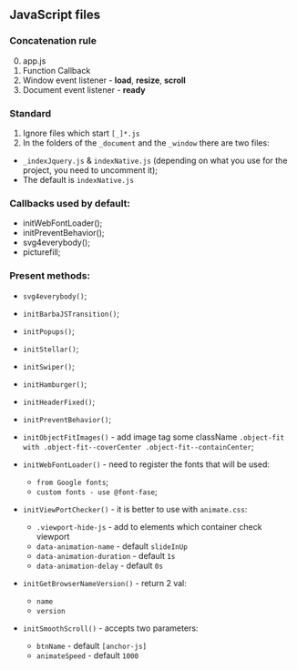 ## JavaScript files

### Concatenation rule
0. app.js
1. Function Callback
2. Window event listener - **load**, **resize**, **scroll**
3. Document event listener - **ready**

### Standard
1. Ignore files which start `[_]*.js`
2. In the folders of the `_document` and the `_window` there are two files:
  - `_indexJquery.js` & `indexNative.js` (depending on what you use for the project, you need to uncomment it);
  - The default is `indexNative.js`
  
### Callbacks used by default:
- initWebFontLoader();
- initPreventBehavior();
- svg4everybody();
- picturefill;

### Present methods:
* `svg4everybody()`;
* `initBarbaJSTransition()`;
* `initPopups()`;
* `initStellar()`;
* `initSwiper()`;
* `initHamburger()`;
* `initHeaderFixed()`;
* `initPreventBehavior()`;
* `initObjectFitImages()` - add image tag some className `.object-fit with .object-fit--coverCenter .object-fit--containCenter`;

* `initWebFontLoader()` - need to register the fonts that will be used:
  * `from Google fonts`;
  * `custom fonts - use @font-fase`;
  
* `initViewPortChecker()` - it is better to use with `animate.css`:
  * `.viewport-hide-js` - add to elements which container check viewport
  * `data-animation-name` - default `slideInUp`
  * `data-animation-duration` - default `1s`
  * `data-animation-delay` - default `0s`
  
* `initGetBrowserNameVersion()` - return 2 val:
  - `name`
  - `version`
  
* `initSmoothScroll()` - accepts two parameters:
  - `btnName` - default `[anchor-js]`
  - `animateSpeed` - default `1000`